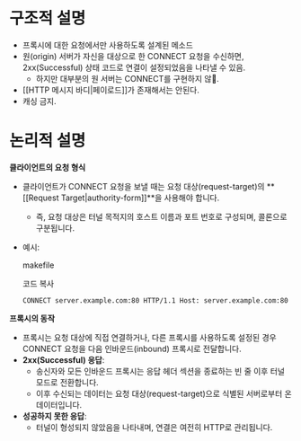 # 구조적 설명
- 프록시에 대한 요청에서만 사용하도록 설계된 메소드
- 원(origin) 서버가 자신을 대상으로 한 CONNECT 요청을 수신하면, 2xx(Successful) 상태 코드로 연결이 설정되었음을 나타낼 수 있음.
	- 하지만 대부분의 원 서버는 CONNECT를 구현하지 않.
- [[HTTP 메시지 바디|페이로드]]가 존재해서는 안된다.
- 캐싱 금지.
# 논리적 설명
**클라이언트의 요청 형식**
- 클라이언트가 CONNECT 요청을 보낼 때는 요청 대상(request-target)의 **[[Request Target|authority-form]]**을 사용해야 합니다. 
	- 즉, 요청 대상은 터널 목적지의 호스트 이름과 포트 번호로 구성되며, 콜론으로 구분됩니다.
- 예시:
    
    makefile
    
    코드 복사
    
    `CONNECT server.example.com:80 HTTP/1.1 Host: server.example.com:80`

**프록시의 동작**
- 프록시는 요청 대상에 직접 연결하거나, 다른 프록시를 사용하도록 설정된 경우 CONNECT 요청을 다음 인바운드(inbound) 프록시로 전달합니다.
- **2xx(Successful) 응답**:
    - 송신자와 모든 인바운드 프록시는 응답 헤더 섹션을 종료하는 빈 줄 이후 터널 모드로 전환합니다.
    - 이후 수신되는 데이터는 요청 대상(request-target)으로 식별된 서버로부터 온 데이터입니다.
- **성공하지 못한 응답**:
    - 터널이 형성되지 않았음을 나타내며, 연결은 여전히 HTTP로 관리됩니다.